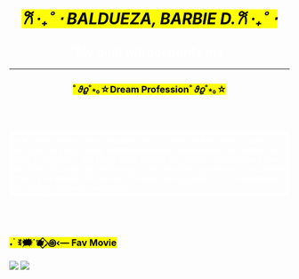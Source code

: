 
<html>
    <head>
        <link rel="stylesheet" href="styles.css">
        <meta charset="UTF-8">
        <meta name="viewport" content="width=device-width, initial-scale=1.8">
        <title> About Me</title>
    </head> 
    <body background="m.gif">
        <h1 style="font-size: 35 pxpx; text-align: center;  color: white;"><mark><em>𐙚 ‧₊˚ ⋅ BALDUEZA, BARBIE D.𐙚 ‧₊˚ ⋅</em></mark></h1>
        <h2 style="font-size: 35 pxpx; text-align: center; color: white"> "My guilt will not purify me" </h2>
        <hr>
        <h3 style="font-size: 35 pxpx; text-align: center;  color: white;"> <mark>˚ 𝜗𝜚˚⋆｡☆Dream Profession˚ 𝜗𝜚˚⋆｡☆</mark></h3>
        <br>
        <br>
        <p style="font-size: 35 pxpx; border: 7px solid white; color: white;"> <bold>ᯓ★I want to be a nurse because I see it as the perfect blend of science and soul—a place where knowledge meets compassion. Each patient is a story in progress, and I want to be part of the chapter where hope begins to return. Nursing calls to the part of me that finds purpose in calm amidst chaos and strength in service. It’s more than a career—it’s a commitment to healing, humanity, and heart.</bold></p>
        <br>
        <br>
        <h3 style="font-size: 35 pxpx;"><mark>˖ ࣪ ꉂ🗯˙🫐⃟.꩜‹— Fav Movie</mark></h3> 
        <img src="se7en.jfif">
        <img src="giel e.jfif">
    </body>
</html>
